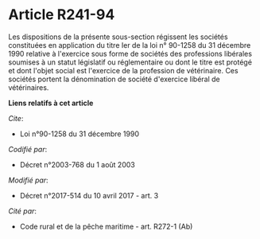 # Article R241-94

Les dispositions de la présente sous-section régissent les sociétés constituées en application du titre Ier de la loi n°
90-1258 du 31 décembre 1990 relative à l'exercice sous forme de sociétés des professions libérales soumises à un statut
législatif ou réglementaire ou dont le titre est protégé et dont l'objet social est l'exercice de la profession de
vétérinaire. Ces sociétés portent la dénomination de société d'exercice libéral de vétérinaires.

**Liens relatifs à cet article**

_Cite_:

  - Loi n°90-1258 du 31 décembre 1990

_Codifié par_:

  - Décret n°2003-768 du 1 août 2003

_Modifié par_:

  - Décret n°2017-514 du 10 avril 2017 - art. 3

_Cité par_:

  - Code rural et de la pêche maritime - art. R272-1 (Ab)
